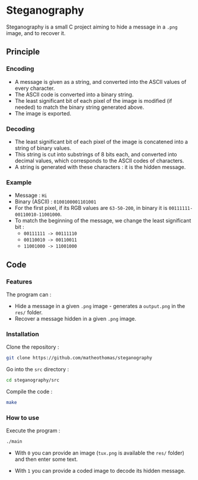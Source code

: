 # Steganography

Steganography is a small C project aiming to hide a message in a `.png` image, and to recover it.

## Principle

### Encoding
- A message is given as a string, and converted into the ASCII values of every character.
- The ASCII code is converted into a binary string.
- The least significant bit of each pixel of the image is modified (if needed) to match the binary string generated above.
- The image is exported.

### Decoding
- The least significant bit of each pixel of the image is concatened into a string of binary values.
- This string is cut into substrings of 8 bits each, and converted into decimal values, which corresponds to the ASCII codes of characters.
- A string is generated with these characters : it is the hidden message.

### Example
- Message : `Hi`
- Binary (ASCII) : `0100100001101001`
- For the first pixel, if its RGB values are `63-50-200`, in binary it is `00111111-00110010-11001000`.
- To match the beginning of the message, we change the least significant bit :
    - `00111111 -> 00111110`
    - `00110010 -> 00110011`
    - `11001000 -> 11001000`


## Code

### Features

The program can  :
- Hide a message in a given `.png` image - generates a `output.png` in the `res/` folder.
- Recover a message hidden in a given `.png` image.

### Installation
Clone the repository :
```bash
git clone https://github.com/matheothomas/steganography
```

Go into the `src` directory :
```bash
cd steganography/src
```

Compile the code :
```bash
make
```
### How to use

Execute the program :
```bash
./main
```

- With `0` you can provide an image (`tux.png` is available the `res/` folder) and then enter some text.

- With `1` you can provide a coded image to decode its hidden message.
